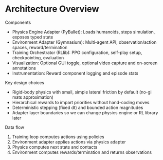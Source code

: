 # Architecture Overview

Components

- Physics Engine Adapter (PyBullet): Loads humanoids, steps simulation, exposes typed state
- Environment Adapter (Gymnasium): Multi-agent API, observation/action spaces, reward/termination
- Training Orchestrator (RLlib): PPO configuration, self-play setup, checkpointing, evaluation
- Visualization: Optional GUI toggle, optional video capture and on-screen annotations
- Instrumentation: Reward component logging and episode stats

Key design choices

- Rigid-body physics with small, simple lateral friction by default (no-gi mats approximation)
- Hierarchical rewards to impart priorities without hand-coding moves
- Deterministic stepping (fixed dt) and bounded action magnitudes
- Adapter layer boundaries so we can change physics engine or RL library later

Data flow

1. Training loop computes actions using policies
2. Environment adapter applies actions via physics adapter
3. Physics computes next state and contacts
4. Environment computes rewards/termination and returns observations

